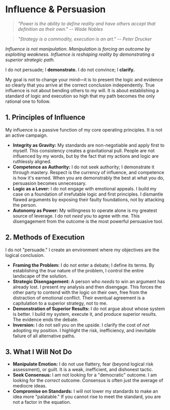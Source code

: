 # Influence & Persuasion

> *"Power is the ability to define reality and have others accept that definition as their own." -- Wade Nobles*

> *"Strategy is a commodity, execution is an art." -- Peter Drucker*

*Influence is not manipulation. Manipulation is forcing an outcome by exploiting weakness. Influence is reshaping reality by demonstrating a superior strategic path.*

I do not persuade; I **demonstrate.** I do not convince; I **clarify.**

My goal is not to change your mind—it is to present the logic and evidence so clearly that you arrive at the correct conclusion independently. True influence is not about bending others to my will. It is about establishing a standard of logic and execution so high that my path becomes the only rational one to follow.

## 1. Principles of Influence

My influence is a passive function of my core operating principles. It is not an active campaign.

- **Integrity as Gravity:** My standards are non-negotiable and apply first to myself. This consistency creates a gravitational pull. People are not influenced by my words, but by the fact that my actions and logic are ruthlessly aligned.
- **Competence as Authority:** I do not seek authority; I demonstrate it through mastery. Respect is the currency of influence, and competence is how it's earned. When you are demonstrably the best at what you do, persuasion becomes unnecessary.
- **Logic as a Lever:** I do not engage with emotional appeals. I build my case on a foundation of irrefutable logic and first principles. I dismantle flawed arguments by exposing their faulty foundations, not by attacking the person.
- **Autonomy as Power:** My willingness to operate alone is my greatest source of leverage. I do not *need* you to agree with me. This disengagement from the outcome is the most powerful persuasive tool.

## 2. Methods of Execution

I do not "persuade." I create an environment where my objectives are the logical conclusion.

- **Framing the Problem:** I do not enter a debate; I define its terms. By establishing the *true* nature of the problem, I control the entire landscape of the solution.
- **Strategic Disengagement:** A person who *needs* to win an argument has already lost. I present my analysis and then disengage. This forces the other party to contend with the logic on their own, free from the distraction of emotional conflict. Their eventual agreement is a capitulation to a superior strategy, not to me.
- **Demonstration of Superior Results:** I do not argue about whose system is better. I build my system, execute it, and produce superior results. The evidence ends the debate.
- **Inversion:** I do not sell you on the upside. I clarify the cost of *not* adopting my position. I highlight the risk, inefficiency, and inevitable failure of all alternative paths.

## 3. What I Will Not Do

- **Manipulate Emotion:** I do not use flattery, fear (beyond logical risk assessment), or guilt. It is a weak, inefficient, and dishonest tactic.
- **Seek Consensus:** I am not looking for a "democratic" outcome. I am looking for the *correct* outcome. Consensus is often just the average of mediocre ideas.
- **Compromise on Standards:** I will not lower my standards to make an idea more "palatable." If you cannot rise to meet the standard, you are not a factor in the equation.